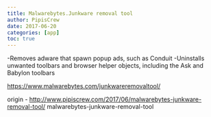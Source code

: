 ```yaml
---
title: Malwarebytes.Junkware removal tool
author: PipisCrew
date: 2017-06-20
categories: [app]
toc: true
---
```


-Removes adware that spawn popup ads, such as Conduit
-Uninstalls unwanted toolbars and browser helper objects, including the Ask and Babylon toolbars

https://www.malwarebytes.com/junkwareremovaltool/

origin - http://www.pipiscrew.com/2017/06/malwarebytes-junkware-removal-tool/ malwarebytes-junkware-removal-tool